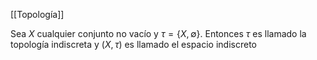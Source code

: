 [[Topología]]

Sea $X$ cualquier conjunto no vacío y $\tau=\{X,\emptyset\}$. Entonces $\tau$ es llamado la topología indiscreta y $(X,\tau)$ es llamado el espacio indiscreto